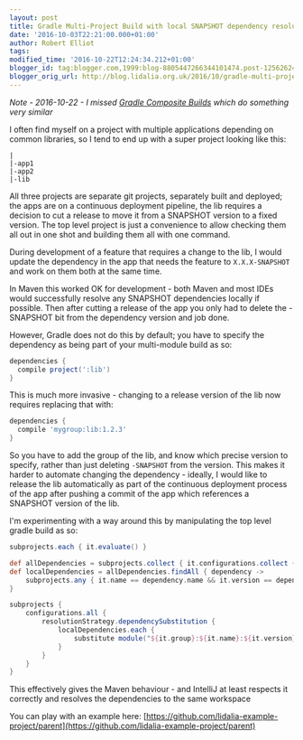 ```yaml
---
layout: post
title: Gradle Multi-Project Build with local SNAPSHOT dependency resolution
date: '2016-10-03T22:21:00.000+01:00'
author: Robert Elliot
tags: 
modified_time: '2016-10-22T12:24:34.212+01:00'
blogger_id: tag:blogger.com,1999:blog-8805447266344101474.post-1256262415238738788
blogger_orig_url: http://blog.lidalia.org.uk/2016/10/gradle-multi-project-build-with-local.html
---
```


*Note - 2016-10-22 - I missed
[Gradle Composite Builds](https://docs.gradle.org/current/userguide/composite_builds.html)
which do something very similar*

I often find myself on a project with multiple applications depending on 
common libraries, so I tend to end up with a super project looking like this:
```
|
|-app1
|-app2
|-lib
```

All three projects are separate git projects, separately built and deployed; the 
apps are on a continuous deployment pipeline, the lib requires a decision to cut 
a release to move it from a SNAPSHOT version to a fixed version. The top level 
project is just a convenience to allow checking them all out in one shot and 
building them all with one command.

During development of a feature that requires a change to the lib, I would 
update the dependency in the app that needs the feature to `X.X.X-SNAPSHOT` and 
work on them both at the same time.

In Maven this worked OK for development - both Maven and most IDEs would 
successfully resolve any SNAPSHOT dependencies locally if possible. Then after 
cutting a release of the app you only had to delete the -SNAPSHOT bit from the 
dependency version and job done.

However, Gradle does not do this by default; you have to specify the dependency 
as being part of your multi-module build as so:

```groovy
dependencies {
  compile project(':lib')
}
```
This is much more invasive - changing to a release version of the lib now 
requires replacing that with:
```groovy
dependencies {
  compile 'mygroup:lib:1.2.3'
}
```

So you have to add the group of the lib, and know which precise version to 
specify, rather than just deleting `-SNAPSHOT` from the version. This makes it 
harder to automate changing the dependency - ideally, I would like to release 
the lib automatically as part of the continuous deployment process of the app 
after pushing a commit of the app which references a SNAPSHOT version of the 
lib.

I'm experimenting with a way around this by manipulating the top level gradle
build as so:

```groovy
subprojects.each { it.evaluate() }

def allDependencies = subprojects.collect { it.configurations.collect { it.dependencies }.flatten() }.flatten()
def localDependencies = allDependencies.findAll { dependency ->
    subprojects.any { it.name == dependency.name && it.version == dependency.version && it.group == dependency.group }
}

subprojects {
    configurations.all {
        resolutionStrategy.dependencySubstitution {
            localDependencies.each {
                substitute module("${it.group}:${it.name}:${it.version}") with project(":${it.name}")
            }
        }
    }
}
```

This effectively gives the Maven behaviour - and IntelliJ at least respects it 
correctly and resolves the dependencies to the same workspace

You can play with an example here:
[https://github.com/lidalia-example-project/parent](https://github.com/lidalia-example-project/parent)
